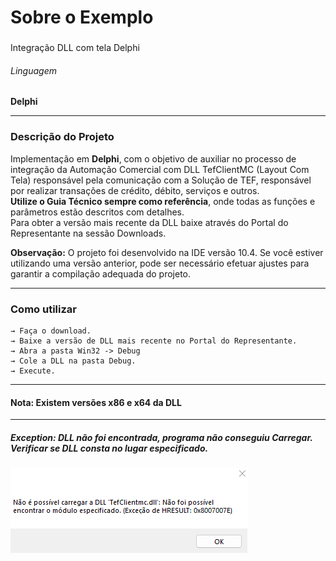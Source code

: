 <h1 font-family: "Arial">Sobre o Exemplo</h1>

### 

Integração DLL com tela Delphi

###### Linguagem 
**Delphi**


<hr>

### Descrição do Projeto 

Implementação em **Delphi**, com o objetivo de auxiliar no processo de integração da Automação Comercial com DLL TefClientMC (Layout Com Tela) responsável pela comunicação com a Solução de TEF, responsável por realizar transações de crédito, débito, serviços e outros. \
<b>Utilize o Guia Técnico sempre como referência</b>, onde todas as funções e parâmetros estão descritos com detalhes. \
Para obter a versão mais recente da DLL baixe através do Portal do Representante na sessão Downloads.

<b>Observação:</b> O projeto foi desenvolvido na IDE versão 10.4. Se você estiver utilizando uma versão anterior, pode ser necessário efetuar ajustes para garantir a compilação adequada do projeto.

<hr>

### Como utilizar 
````
→ Faça o download.  
→ Baixe a versão de DLL mais recente no Portal do Representante. 
→ Abra a pasta Win32 -> Debug 
→ Cole a DLL na pasta Debug.
→ Execute.
````
<hr>

<h4> <b> Nota: Existem versões x86 e x64 da DLL</b> </h4>

<hr>

<h5> <b> Exception: DLL não foi encontrada, programa não conseguiu Carregar. Verificar se DLL consta no lugar especificado.</b> </h5>

![](./exception.png)
